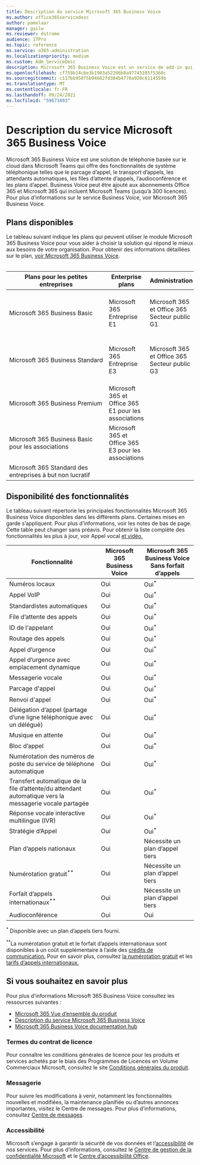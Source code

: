 ```yaml
---
title: Description du service Microsoft 365 Business Voice
ms.author: office365servicedesc
author: pamelaar
manager: gailw
ms.reviewer: dstrome
audience: ITPro
ms.topic: reference
ms.service: o365-administration
ms.localizationpriority: medium
ms.custom: Adm_ServiceDesc
description: Microsoft 365 Business Voice est un service de add-in qui vous permet d’utiliser Microsoft Teams pour les appels téléphoniques. Cela combine le système téléphonique, le forfait d’appels nationaux, les SMS et l’audioconférence.
ms.openlocfilehash: cf759b14c6e3b1903a52206b8a97745105f5360c
ms.sourcegitcommit: c117bb958f5b94682fd384b4770a920c6114559b
ms.translationtype: MT
ms.contentlocale: fr-FR
ms.lasthandoff: 09/24/2021
ms.locfileid: "59671693"
---
```

# <a name="microsoft-365-business-voice-service-description"></a>Description du service Microsoft 365 Business Voice

Microsoft 365 Business Voice est une solution de téléphonie basée sur le cloud dans Microsoft Teams qui offre des fonctionnalités de système téléphonique telles que le parcage d’appel, le transport d’appels, les attendants automatiques, les files d’attente d’appels, l’audioconférence et les plans d’appel. Business Voice peut être ajouté aux abonnements Office 365 et Microsoft 365 qui incluent Microsoft Teams (jusqu’à 300 licences). Pour plus d’informations sur le service Business Voice, voir Microsoft 365 Business Voice.

## <a name="available-plans"></a>Plans disponibles

Le tableau suivant indique les plans qui peuvent utiliser le module Microsoft 365 Business Voice pour vous aider à choisir la solution qui répond le mieux aux besoins de votre organisation. Pour obtenir des informations détaillées sur le plan, [voir Microsoft 365 Business Voice](/MicrosoftTeams/business-voice/whats-business-voice). <br><br>

| Plans pour les petites entreprises | Enterprise plans | Administration | Éducation | Premier plan |
|----------------------|------------------|------------|-----------|-----------|
| Microsoft 365 Business Basic | Microsoft 365 Entreprise E1 | Microsoft 365 et Office 365 Secteur public G1 | Microsoft 365 et Office 365 Éducation A1 | Microsoft 365 F1 |
| Microsoft 365 Business Standard | Microsoft 365 Entreprise E3 | Microsoft 365 et Office 365 Secteur public G3 | Microsoft 365 et Office 365 Éducation A3 | Microsoft 365 F3 |
| Microsoft 365 Business Premium | Microsoft 365 et Office 365 E1 pour les associations | | | Office 365 F3 |
| Microsoft 365 Business Basic pour les associations | Microsoft 365 et Office 365 E3 pour les associations | | | |
| Microsoft 365 Standard des entreprises à but non lucratif | | | | |

## <a name="feature-availability"></a>Disponibilité des fonctionnalités

Le tableau suivant répertorie les principales fonctionnalités Microsoft 365 Business Voice disponibles dans les différents plans. Certaines mises en garde s’appliquent. Pour plus d’informations, voir les notes de bas de page. Cette table peut changer sans préavis. Pour obtenir la liste complète des fonctionnalités les plus à jour, voir Appel vocal [et vidéo.](https://www.microsoft.com/en-us/microsoft-teams/voice-calling)

| Fonctionnalité | Microsoft 365 Business Voice | Microsoft 365 Business Voice Sans forfait d’appels |
|---------|------------------------------|---------------------------------------------------|
| Numéros locaux | Oui | Oui<sup>*</sup> |
| Appel VoIP | Oui | Oui<sup>*</sup> |
| Standardistes automatiques | Oui | Oui<sup>*</sup> |
| File d’attente des appels | Oui | Oui<sup>*</sup> |
| ID de l'appelant | Oui | Oui<sup>*</sup> |
| Routage des appels | Oui | Oui<sup>*</sup> |
| Appel d’urgence | Oui | Oui<sup>*</sup> |
| Appel d’urgence avec emplacement dynamique | Oui | Oui<sup>*</sup> |
| Messagerie vocale | Oui | Oui<sup>*</sup> |
| Parcage d'appel | Oui | Oui<sup>*</sup> |
| Renvoi d'appel | Oui | Oui<sup>*</sup> |
| Délégation d’appel (partage d’une ligne téléphonique avec un délégué) | Oui | Oui<sup>*</sup> |
| Musique en attente | Oui | Oui<sup>*</sup> |
| Bloc d’appel | Oui | Oui<sup>*</sup> |
| Numérotation des numéros de poste du service de téléphone automatique | Oui | Oui<sup>*</sup> |
| Transfert automatique de la file d’attente/du attendant automatique vers la messagerie vocale partagée | Oui | Oui<sup>*</sup> |
| Réponse vocale interactive multilingue (IVR) | Oui | Oui<sup>*</sup> |
| Stratégie d’Appel | Oui | Oui<sup>*</sup> |
| Plan d’appels nationaux | Oui | Nécessite un plan d’appel tiers |
| Numérotation gratuit<sup>**</sup> | Oui | Nécessite un plan d’appel tiers |
| Forfait d’appels internationaux<sup>**</sup> | Oui | Nécessite un plan d’appel tiers |
| Audioconférence | Oui | Oui |

<sup>*</sup> Disponible avec un plan d’appels tiers fourni.

<sup>**</sup>La numérotation gratuit et le forfait d’appels internationaux sont disponibles à un coût supplémentaire à l’aide des [crédits de communication.](/microsoftteams/what-are-communications-credits) Pour en savoir plus, consultez [la numérotation gratuit](/microsoftteams/toll-free-dialing-limitations-and-restrictions) et les [tarifs d’appels internationaux.](https://www.microsoft.com/microsoft-365/microsoft-teams/voice-calling?rtc=1#ow-download-rates)

## <a name="learn-more"></a>Si vous souhaitez en savoir plus

Pour plus d’informations Microsoft 365 Business Voice consultez les ressources suivantes :

- [Microsoft 365 Vue d’ensemble du produit](/MicrosoftTeams/business-voice/whats-business-voice)
- [Description du service Microsoft 365 Business Voice](/office365/servicedescriptions/microsoft-365-business-voice-service-description)
- [Microsoft 365 Business Voice documentation hub](/MicrosoftTeams/business-voice/)

### <a name="licensing-terms"></a>Termes du contrat de licence

Pour connaître les conditions générales de licence pour les produits et services achetés par le biais des Programmes de Licences en Volume Commerciaux Microsoft, consultez le site [Conditions générales du produit](https://www.microsoft.com/licensing/terms/).

### <a name="messaging"></a>Messagerie

Pour suivre les modifications à venir, notamment les fonctionnalités nouvelles et modifiées, la maintenance planifiée ou d’autres annonces importantes, visitez le Centre de messages. Pour plus d’informations, consultez [Centre de messages](/microsoft-365/admin/manage/message-center).

### <a name="accessibility"></a>Accessibilité

Microsoft s’engage à garantir la sécurité de vos données et l’[accessibilité](https://www.microsoft.com/trust-center/compliance/accessibility) de nos services. Pour plus d’informations, consultez le [Centre de gestion de la confidentialité Microsoft](https://www.microsoft.com/trust-center) et le [Centre d’accessibilité Office](https://support.microsoft.com/office/office-accessibility-center-resources-for-people-with-disabilities-ecab0fcf-d143-4fe8-a2ff-6cd596bddc6d).
